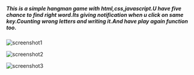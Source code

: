 <h5>This is a simple hangman game with html,css,javascript.U have five chance to find right word.İts giving notification when u click on same key.Counting wrong letters and writing it.And have play again function too.</h5>

![screenshot1](https://user-images.githubusercontent.com/96912858/171511225-328c82b4-6529-4e7e-9279-195337f95287.PNG)

![screenshot2](https://user-images.githubusercontent.com/96912858/171511261-9534af6a-f1e9-435c-894a-af34cd11aa8a.PNG)

![screenshot3](https://user-images.githubusercontent.com/96912858/171511264-ca7196f6-92e6-4bc0-90cf-a5e7f59198f9.PNG)

